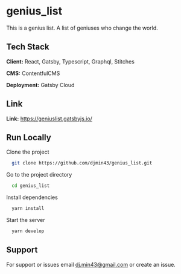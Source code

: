 
# genius_list

This is a genius list. A list of geniuses who change the world.


## Tech Stack

**Client:** React, Gatsby, Typescript, Graphql, Stitches

**CMS:** ContentfulCMS

**Deployment:** Gatsby Cloud


## Link

**Link:** https://geniuslist.gatsbyjs.io/


## Run Locally

Clone the project

```bash
  git clone https://github.com/djmin43/genius_list.git
```

Go to the project directory

```bash
  cd genius_list
```

Install dependencies

```bash
  yarn install
```

Start the server

```bash
  yarn develop
```


## Support

For support or issues email dj.min43@gmail.com or create an issue.
